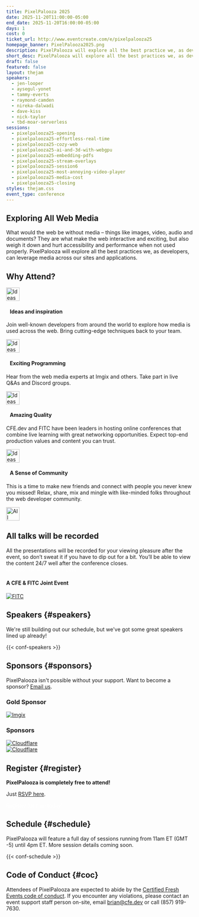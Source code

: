 ```yaml
---
title: PixelPalooza 2025
date: 2025-11-20T11:00:00-05:00
end_date: 2025-11-20T16:00:00-05:00
days: 1
cost: 0
ticket_url: http://www.eventcreate.com/e/pixelpalooza25
homepage_banner: PixelPalooza2025.png
description: PixelPalooza will explore all the best practice we, as developers, can leverage media like images, video, audio and documents across our sites and applications.
short_desc: PixelPalooza will explore all the best practices we, as developers, can leverage media like images, video, audio and documents across our sites and applications.
draft: false
featured: false
layout: thejam
speakers:
  - jen-looper
  - aysegul-yonet
  - tammy-everts
  - raymond-camden
  - nireka-dalwadi
  - dave-kiss
  - nick-taylor
  - tbd-moar-serverless
sessions:
  - pixelpalooza25-opening
  - pixelpalooza25-effortless-real-time
  - pixelpalooza25-cozy-web
  - pixelpalooza25-ai-and-3d-with-webgpu
  - pixelpalooza25-embedding-pdfs
  - pixelpalooza25-stream-overlays
  - pixelpalooza25-session6
  - pixelpalooza25-most-annoying-video-player
  - pixelpalooza25-media-cost
  - pixelpalooza25-closing
styles: thejam.css
event_type: conference
---
```


## Exploring All Web Media

What would the web be without media – things like images, video, audio and documents? They are what make the web interactive and exciting, but also weigh it down and hurt accessibility and performance when not used properly. PixelPalooza will explore all the best practices we, as developers, can leverage media across our sites and applications.

## Why Attend?

<div class="container px-6 mx-auto mt-8">
  <div class="grid gap-8 lg:grid-cols-2">
    <article>
      <div class="flex items-center mb-8">
      <p><img src="/img/thejam/iconmonstr-idea-7-1.svg" alt="Ideas and Inspiration" width="36" height="36"></p>
      <h4 style="margin-left:.7em">Ideas and inspiration</h4>
      </div>
      <p class="text-base">Join well-known developers from around the world to explore how media is used across the web. Bring cutting-edge techniques back to your team.</p>
    </article>
    <article>
      <div class="flex items-center mb-8">
      <p><img src="/img/thejam/iconmonstr-rocket-14-1.svg" alt="Ideas and Inspiration" width="36" height="36"></p>
      <h4 style="margin-left:.7em">Exciting Programming</h4>
      </div>
      <p class="text-base">Hear from the web media experts at Imgix and others. Take part in live Q&As and Discord groups.</p>
    </article>
    <article>
      <div class="flex items-center mb-8">
      <p><img src="/img/thejam/iconmonstr-thumb-15-1.svg" alt="Ideas and Inspiration" width="36" height="36"></p>
      <h4 style="margin-left:.7em">Amazing Quality</h4>
      </div>
      <p class="text-base">CFE.dev and FITC have been leaders in hosting online conferences that combine live learning with great networking opportunities. Expect top-end production values and content you can trust.</p>
    </article>
    <article>
      <div class="flex items-center mb-8">
      <p><img src="/img/thejam/iconmonstr-friend-3-1.svg" alt="Ideas and Inspiration" width="36" height="36"></p>
      <h4 style="margin-left:.7em">A Sense of Community</h4>
      </div>
      <p class="text-base">This is a time to make new friends and connect with people you never knew you missed! Relax, share, mix and mingle with like-minded folks throughout the web developer community.</p>
    </article>
  </div>
</div>

<section class="border border-gray-300 rounded mt-28">
  <div class="flex flex-col items-center justify-center p-6 pt-6 pb-4 text-center rounded highlight-pattern-signal">
    <span class="flex items-center justify-center flex-shrink-0 w-24 h-24 mr-4 -mt-20 rounded-full bg-lightBlue" aria-hidden="true">
      <img src="/img/thejam/iconmonstr-video-camera-1-1.svg" alt="All talks will be recorded" width="36" height="36">
    </span>
    <h2 class="mt-4 mb-2 text-3xl font-bold leading-tight text-blue">All talks will be recorded</a></h2>
  </div>
  <div class="p-6">
    All the presentations will be recorded for your viewing pleasure after the event, so don’t sweat it if you have to dip out for a bit. You’ll be able to view the content 24/7 well after the conference closes.
  </div>
</section>

<div class="flex items-center justify-center w-full mt-8 mb-8">
<a class="button" style="text-decoration:none;color:#FFF" href="http://www.eventcreate.com/e/pixelpalooza25" target="_blank">
 Register for Your Free Ticket!
</a>
</div>

#### A CFE & FITC Joint Event

[![FITC](/img/sponsors/fitc.png)](https://fitc.ca)

## Speakers {#speakers}

We're still building out our schedule, but we've got some great speakers lined up already!

{{< conf-speakers >}}

## Sponsors {#sponsors}

PixelPalooza isn't possible without your support. Want to become a sponsor? [Email us](mailto:brian@certifiedfreshevents.com).

<section>
   <h3 id="lead-day-sponsors" class="mb-6 text-2xl font-bold">Gold Sponsor</h3>
    <div class="flex grid gap-8 mb-6 lg:grid-cols-2">
        <article class="flex flex-row items-center">
            <div>
                <a href="https://imgix.com/"><img src="/img/sponsors/imgix.png" alt="Imgix"></a>
            </div>
        </article>
    </div>
    <h3 id="sponsors-1" class="mb-6">Sponsors</h3>
    <div class="flex grid gap-8 mb-6 lg:grid-cols-2">
    <article class="flex flex-row items-center">
      <div>
        <a href="https://cloudflare.com">
          <img src="/img/sponsors/cloudflare.png" alt="Cloudflare" />
        </a>
      </div>
    </article>
     <article class="flex flex-row items-center">
      <div>
        <a href="https://cloudinary.com">
          <img src="/img/sponsors/cloudinary.png" alt="Cloudflare" />
        </a>
      </div>
    </article>
    </div>
</section>

## Register {#register}

**PixelPalooza is completely free to attend!**

Just [RSVP here](http://www.eventcreate.com/e/pixelpalooza25).

<a class="button" style="text-decoration:none;color:#FFF" href="http://www.eventcreate.com/e/pixelpalooza25" target="_blank">
Register for free today!
</a>

## Schedule {#schedule}

PixelPalooza will feature a full day of sessions running from 11am ET (GMT -5) until 4pm ET. More session details coming soon.

{{< conf-schedule >}}

## Code of Conduct {#coc}

Attendees of PixelPalooza are expected to abide by the [Certified Fresh Events code of conduct](/conduct). If you encounter any violations, please contact an event support staff person on-site, email [brian@cfe.dev](mailto:brian@cfe.dev) or call (857) 919-7630.
